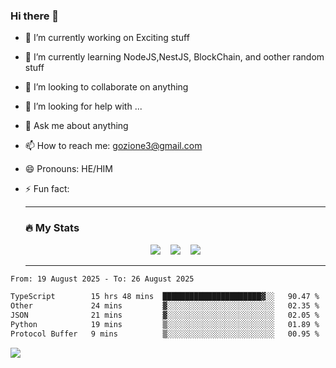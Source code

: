 ### Hi there 👋

<!--
**charlieScript/charlieScript** is a ✨ _special_ ✨ repository because its `README.md` (this file) appears on your GitHub profile.

Here are some ideas to get you started: -->

- 🔭 I’m currently working on Exciting stuff
- 🌱 I’m currently learning NodeJS,NestJS, BlockChain, and oother random stuff
- 👯 I’m looking to collaborate on anything
- 🤔 I’m looking for help with ...
- 💬 Ask me about anything
- 📫 How to reach me: gozione3@gmail.com
- 😄 Pronouns: HE/HIM
- ⚡ Fun fact:


  ---

  ### :fire: My Stats

  <div id="stats" align="center">
  <img src="http://github-readme-streak-stats.herokuapp.com?user=charlieScript&theme=dark&date_format=M%20j%5B%2C%20Y%5D" />&nbsp;&nbsp;&nbsp;
  <img src="https://github-readme-stats.vercel.app/api/top-langs/?username=charlieScript&layout=compact&theme=vision-friendly-dark"/>&nbsp;&nbsp;&nbsp;
  <img src="https://github-readme-stats.vercel.app/api?username=charlieScript&show_icons=true&theme=radical"/>
  </div>

  ---



<!--START_SECTION:waka-->

```txt
From: 19 August 2025 - To: 26 August 2025

TypeScript        15 hrs 48 mins  ██████████████████████▓░░   90.47 %
Other             24 mins         ▓░░░░░░░░░░░░░░░░░░░░░░░░   02.35 %
JSON              21 mins         ▓░░░░░░░░░░░░░░░░░░░░░░░░   02.05 %
Python            19 mins         ▒░░░░░░░░░░░░░░░░░░░░░░░░   01.89 %
Protocol Buffer   9 mins          ▒░░░░░░░░░░░░░░░░░░░░░░░░   00.95 %
```

<!--END_SECTION:waka-->
![](https://komarev.com/ghpvc/?username=charlieScript)
